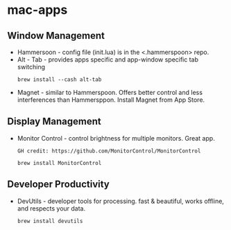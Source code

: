 # mac-apps

## Window Management
* Hammersoon - config file (init.lua) is in the <.hammerspoon> repo.
* Alt - Tab - provides apps specific and app-window specific tab switching
  ```
  brew install --cash alt-tab
  ```
* Magnet - similar to Hammerspoon. Offers better control and less interferences than Hammersppon. Install Magnet from App Store.

## Display Management
* Monitor Control - control brightness for multiple monitors. Great app.
  ```
  GH credit: https://github.com/MonitorControl/MonitorControl

  brew install MonitorControl 
  ```

## Developer Productivity
* DevUtils - developer tools for processing. fast & beautiful, works offline, and respects your data.
  ```
  brew install devutils
  ```
